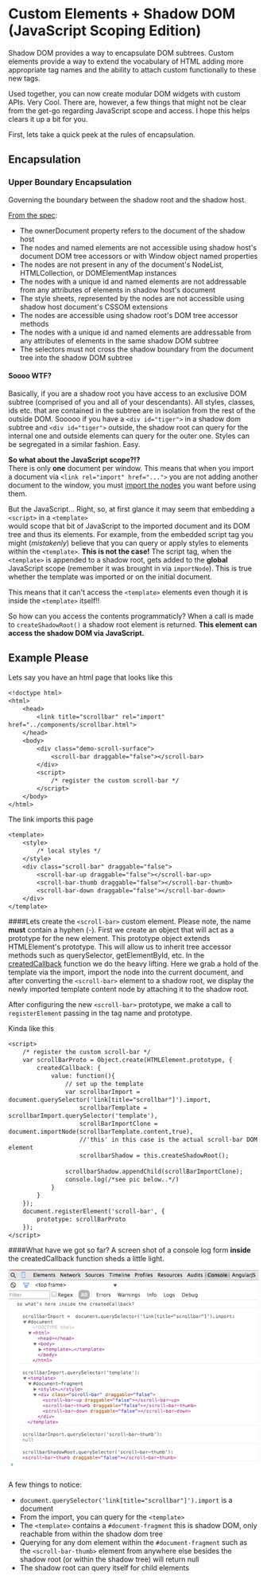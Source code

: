 Custom Elements + Shadow DOM (JavaScript Scoping Edition)
==

Shadow DOM provides a way to encapsulate DOM subtrees. Custom elements provide a way to extend the vocabulary of 
HTML adding more appropriate tag names and the ability to attach custom functionally to these new tags. 


Used together, you can now create modular DOM widgets with custom APIs. Very Cool. There are, however, a few things 
that might not be clear from the get-go regarding JavaScript scope and access. I hope this helps clears it up a bit for you. 

First, lets take a quick peek at the rules of encapsulation. 


## Encapsulation 


### Upper Boundary Encapsulation 
Governing the boundary between the shadow root and the shadow host. 

[From the spec](https://dvcs.w3.org/hg/webcomponents/raw-file/ccd579693e46/spec/shadow/index.html#upper-boundary-encapsulation):


* The ownerDocument property refers to the document of the shadow host 
* The nodes and named elements are not accessible using shadow host's document DOM tree accessors or with Window object named properties
* The nodes are not present in any of the document's NodeList, HTMLCollection, or DOMElementMap instances
* The nodes with a unique id and named elements are not addressable from any attributes of elements in shadow host's document
* The style sheets, represented by the nodes are not accessible using shadow host document's CSSOM extensions
* The nodes are accessible using shadow root's DOM tree accessor methods
* The nodes with a unique id and named elements are addressable from any attributes of elements in the same shadow DOM subtree
* The selectors must not cross the shadow boundary from the document tree into the shadow DOM subtree

#### Soooo WTF?

Basically, if you are a shadow root you have access to an exclusive DOM subtree (comprised of you and all of your descendants). 
All styles, classes, ids etc. that are contained in the subtree are in isolation from the rest of the outside DOM. Sooooo if you
have a `<div id="tiger">` in a shadow dom subtree and `<div id="tiger">` outside, the shadow root can query for the internal one 
and outside elements can query for the outer one. Styles can be segregated in a similar fashion. Easy.

**So what about the JavaScript scope?!?**  
There is only **one** document per window. This means that when you import a document via `<link rel="import" href="...">`
you are not adding another document to the window, you must 
[import the nodes](https://developer.mozilla.org/en-US/docs/Web/API/document.importNode) you want before using them. 

But the JavaScript... Right, so, at first glance it may seem that embedding a `<script>` in a `<template>`  
would scope that bit of JavaScript to the imported document and its DOM tree and thus its elements. For example, from the embedded script tag
you might (*mistakenly*) believe that you can query or apply styles to elements within the `<template>`. **This is not the case!**
The script tag, when the `<template>` is appended to a shadow root, gets added to the **global** JavaScript scope 
(remember it was brought in via `importNode`). This is true whether the template was imported or on the initial document. 

This means that it can't access the `<template>` elements even though it is inside the `<template>` itself!! 

So how can you access the contents programmaticly? When a call is made to `createShadowRoot()` a shadow root element is returned.
**This element can access the shadow DOM via JavaScript.**



## Example Please 

Lets say you have an html page that looks like this
```
<!doctype html>
<html>
	<head>
		<link title="scrollbar" rel="import" href="../components/scrollbar.html">
	</head>
	<body>
		<div class="demo-scroll-surface">
			<scroll-bar draggable="false"></scroll-bar>
		</div>
		<script>
			/* register the custom scroll-bar */
		</script>
	</body>
</html>
```
The link imports this page 
```
<template>
	<style>
		/* local styles */
	</style>
	<div class="scroll-bar" draggable="false">
		<scroll-bar-up draggable="false"></scroll-bar-up>
		<scroll-bar-thumb draggable="false"></scroll-bar-thumb>
		<scroll-bar-down draggable="false"></scroll-bar-down>
	</div>
</template>
```

####Lets create the `<scroll-bar>` custom element. 
Please note, the name **must** contain a hyphen (-). 
First we create an object that will act as a prototype for the new element. This prototype object extends HTMLElement's prototype. 
This will allow us to inherit tree accessor methods such as querySelector, getElementById, etc. In 
the [createdCallback](http://www.w3.org/TR/custom-elements/#registering-custom-elements) function
we do the heavy lifting. Here we grab a hold of the template via the import, import the node into the 
current document, and after converting the `<scroll-bar>` element to a shadow root, we display the newly imported 
template content node by attaching it to the shadow root. 

After configuring the new `<scroll-bar>` prototype, we make a call to `registerElement` passing in the tag name and prototype.

Kinda like this
```
<script>
	/* register the custom scroll-bar */
	var scrollBarProto = Object.create(HTMLElement.prototype, {
		createdCallback: {
			value: function(){
				// set up the template 
				var scrollbarImport = document.querySelector('link[title="scrollbar"]').import,
					scrollbarTemplate = scrollbarImport.querySelector('template'),
					scrollBarImportClone = document.importNode(scrollbarTemplate.content,true),
					//'this' in this case is the actual scroll-bar DOM element 
					scrollbarShadow = this.createShadowRoot();

				scrollbarShadow.appendChild(scrollBarImportClone);
				console.log(/*see pic below..*/)
			}
		}
	});
	document.registerElement('scroll-bar', {
		prototype: scrollBarProto
	});
</script>
```
####What have we got so far?
A screen shot of a console log form **inside** the createdCallback function sheds a little light. 

![you should be seeing a console screen shot... ](inCreated.png "From createdCallback")

A few things to notice: 

* `document.querySelector('link[title="scrollbar"]').import` is a document 
* From the import, you can query for the `<template>` 
* The `<template>` contains a `#document-fragment` this is shadow DOM, only reachable from within the shadow dom tree
* Querying for any dom element within the `#document-fragment` such as the `<scroll-bar-thumb>` element from anywhere else besides the shadow root (or within the shadow tree) will return null
* The shadow root can query itself for child elements






